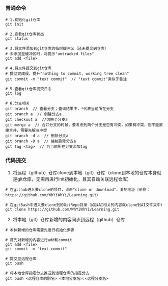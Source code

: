 ### 普通命令
```git
# 1.初始化git仓库
git init

# 2.查看git仓库状态
git status

# 3.将文件添加到git仓库的临时缓冲区（还未提交到仓库）
# 未添加至缓冲区时，将提示"untracked files"
git add <file>

# 4.将文件提交到git仓库
# 提交完成侯，提升"nothing to commit, working tree clean"
git commit -m "text commit"  // "text commit"类似于备注

# 5.查看git仓库提交日志
git log

# 6.分支相关
git branch  // 查看分支；查询结果中，*代表当前所在分支
git branch a  // 创建分支a
git checkout a  //切换至分支a
git merge a  // 合并分支的时候，要考虑到两个分支是否有冲突，如果有冲突，则不能直接合并，需要先解决冲突
git branch -d a  // 删除分支a
git branch -D a  // 强制删除分支a
git tag <tag>  // 为当前所在分支添加tag
```

###  代码提交
1. 将远程（github）仓库clone到本地（git）仓库（clone到本地的仓库本身就是git仓库，无需再进行init初始化，且其自动关联远程仓库）
```
# 在github进入要clone的项目，点击"clone or download"，复制地址（示例：https://github.com/WhYiWhYi/Learning.git）

# 在gitBash中进入要clone到的GitRepo目录（如我AI相关的内容就clone到AI文件夹中）
git clone https://github.com/WhYiWhYi/Learning.git
```
2. 将本地（git）仓库新增的内容同步到远程（github）仓库
```
# 本体新增的仓库需要先进行初始化步骤

# 首先对新增的内容进行add和commit
git add <file>
git commit -m "text commit"

# 提交至远程仓库
git push

# 将本地仓库指定分支推送到远程仓库的指定分支
git push <远程仓库的别名> <本地分支名>:<远程分支名>
```